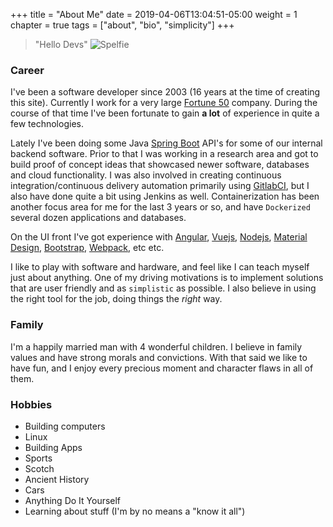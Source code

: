 +++
title = "About Me"
date = 2019-04-06T13:04:51-05:00
weight = 1
chapter = true
tags = ["about", "bio", "simplicity"]
+++

> "Hello Devs"
![Spelfie](/images/spelfie.gif)

### Career

I've been a software developer since 2003 (16 years at the time of creating this site). Currently I work for a very large [Fortune 50](http://fortune.com/fortune500/list/) company. During the course of that time I've been fortunate to gain **a lot** of experience in quite a few technologies.

Lately I've been doing some Java [Spring Boot](https://spring.io/projects/spring-boot) API's for some of our internal backend software. Prior to that I was working in a research area and got to build proof of concept ideas that showcased newer software, databases and cloud functionality. I was also involved in creating continuous integration/continuous delivery automation primarily using [GitlabCI](https://about.gitlab.com/product/continuous-integration/), but I also have done quite a bit using Jenkins as well. Containerization has been another focus area for me for the last 3 years or so, and have `Dockerized` several dozen applications and databases. 

On the UI front I've got experience with [Angular](https://angular.io/), [Vuejs](https://vuejs.org/), [Nodejs](https://nodejs.org/en/), [Material Design](https://material.io/), [Bootstrap](https://getbootstrap.com/), [Webpack](https://webpack.js.org/), etc etc.

I like to play with software and hardware, and feel like I can teach myself just about anything. One of my driving motivations is to implement solutions that are user friendly and as `simplistic` as possible. I also believe in using the right tool for the job, doing things the *right* way.

### Family

I'm a happily married man with 4 wonderful children. I believe in family values and have strong morals and convictions. With that said we like to have fun, and I enjoy every precious moment and character flaws in all of them.

### Hobbies

- Building computers
- Linux
- Building Apps
- Sports
- Scotch
- Ancient History
- Cars
- Anything Do It Yourself
- Learning about stuff (I'm by no means a "know it all")